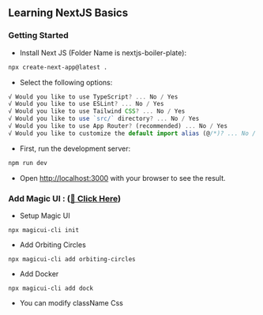 ## Learning NextJS Basics

### Getting Started

- Install Next JS (Folder Name is nextjs-boiler-plate):


```bash
npx create-next-app@latest .
```

- Select the following options:

```js
√ Would you like to use TypeScript? ... No / Yes
√ Would you like to use ESLint? ... No / Yes
√ Would you like to use Tailwind CSS? ... No / Yes
√ Would you like to use `src/` directory? ... No / Yes
√ Would you like to use App Router? (recommended) ... No / Yes
√ Would you like to customize the default import alias (@/*)? ... No / Yes
```

- First, run the development server:

```bash
npm run dev
```

- Open [http://localhost:3000](http://localhost:3000) with your browser to see the result.


### Add Magic UI : ([🔗 Click Here](https://magicui.design/docs/components/marquee))

- Setup Magic UI
```
npx magicui-cli init 
```
- Add Orbiting Circles
```
npx magicui-cli add orbiting-circles
```

- Add Docker 
```
npx magicui-cli add dock
```

- You can modify className Css